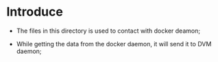 # Introduce

* The files in this directory is used to contact with docker deamon;

* While getting the data from the docker daemon, it will send it to DVM daemon;
